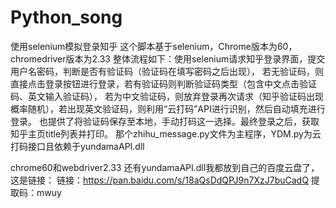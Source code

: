 # Python_song
使用selenium模拟登录知乎
这个脚本基于selenium，Chrome版本为60，chromedriver版本为2.33
整体流程如下：使用selenium请求知乎登录界面，提交用户名密码，判断是否有验证码（验证码在填写密码之后出现），
若无验证码，则直接点击登录按钮进行登录，若有验证码则判断验证码类型（包含中文点击验证码、英文输入验证码），
若为中文验证码，则放弃登录再次请求（知乎验证码出现概率随机），若出现英文验证码，则利用“云打码”API进行识别，然后自动填充进行登录。
也提供了将验证码保存至本地，手动打码这一选择。最终登录之后，获取知乎主页title列表并打印。
那个zhihu_message.py文件为主程序，YDM.py为云打码接口且依赖于yundamaAPI.dll

chrome60和webdriver2.33 还有yundamaAPI.dll我都放到自己的百度云盘了，这是链接：
链接：https://pan.baidu.com/s/18aQsDdQPJ9n7XzJ7buCadQ 
提取码：mwuy 


